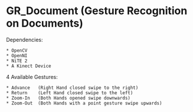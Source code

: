 # GR_Document (Gesture Recognition on Documents)
Dependencies:

    * OpenCV
    * OpenNI
    * NiTE 2
    * A Kinect Device

4 Available Gestures:

    * Advance   (Right Hand closed swipe to the right)
    * Return    (Left Hand closed swipe to the left)
    * Zoom-In   (Both Hands opened swipe downwards)
    * Zoom-Out  (Both Hands with a point gesture swipe upwards)


